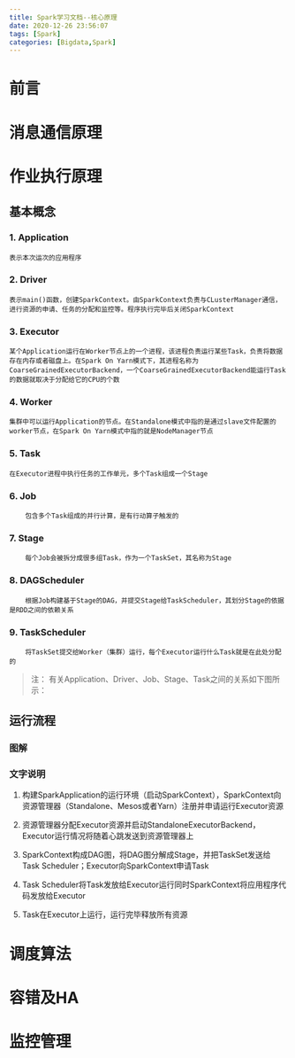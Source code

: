 ```yaml
---
title: Spark学习文档--核心原理
date: 2020-12-26 23:56:07
tags: [Spark]
categories: [Bigdata,Spark]
---
```


# 前言

<!-- more -->

# 消息通信原理

# 作业执行原理

## 基本概念
### 1. Application

    表示本次运次的应用程序

### 2. Driver

    表示main()函数，创建SparkContext。由SparkContext负责与CLusterManager通信，进行资源的申请、任务的分配和监控等。程序执行完毕后关闭SparkContext

### 3. Executor

    某个Application运行在Worker节点上的一个进程，该进程负责运行某些Task，负责将数据存在内存或者磁盘上。在Spark On Yarn模式下，其进程名称为CoarseGrainedExecutorBackend，一个CoarseGrainedExecutorBackend能运行Task的数据就取决于分配给它的CPU的个数

### 4. Worker

    集群中可以运行Application的节点。在Standalone模式中指的是通过slave文件配置的worker节点，在Spark On Yarn模式中指的就是NodeManager节点

### 5. Task

    在Executor进程中执行任务的工作单元，多个Task组成一个Stage

### 6. Job

```
    包含多个Task组成的并行计算，是有行动算子触发的
```

### 7. Stage

```
    每个Job会被拆分成很多组Task，作为一个TaskSet，其名称为Stage
```

### 8. DAGScheduler

```
    根据Job构建基于Stage的DAG，并提交Stage给TaskScheduler，其划分Stage的依据是RDD之间的依赖关系
```

### 9. TaskScheduler

```
    将TaskSet提交给Worker（集群）运行，每个Executor运行什么Task就是在此处分配的
```

>注：
>   有关Application、Driver、Job、Stage、Task之间的关系如下图所示：





## 运行流程

### 图解

### 文字说明
1. 构建SparkApplication的运行环境（启动SparkContext），SparkContext向资源管理器（Standalone、Mesos或者Yarn）注册并申请运行Executor资源

2. 资源管理器分配Executor资源并启动StandaloneExecutorBackend，Executor运行情况将随着心跳发送到资源管理器上

3. SparkContext构成DAG图，将DAG图分解成Stage，并把TaskSet发送给Task Scheduler；Executor向SparkContext申请Task

4. Task Scheduler将Task发放给Executor运行同时SparkContext将应用程序代码发放给Executor

5. Task在Executor上运行，运行完毕释放所有资源



# 调度算法


# 容错及HA


# 监控管理